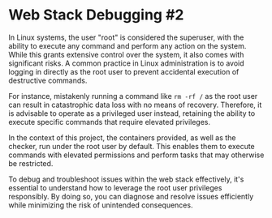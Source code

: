 # Web Stack Debugging #2

In Linux systems, the user "root" is considered the superuser, with the ability to execute any command and perform any action on the system. While this grants extensive control over the system, it also comes with significant risks. A common practice in Linux administration is to avoid logging in directly as the root user to prevent accidental execution of destructive commands.

For instance, mistakenly running a command like `rm -rf /` as the root user can result in catastrophic data loss with no means of recovery. Therefore, it is advisable to operate as a privileged user instead, retaining the ability to execute specific commands that require elevated privileges.

In the context of this project, the containers provided, as well as the checker, run under the root user by default. This enables them to execute commands with elevated permissions and perform tasks that may otherwise be restricted.

To debug and troubleshoot issues within the web stack effectively, it's essential to understand how to leverage the root user privileges responsibly. By doing so, you can diagnose and resolve issues efficiently while minimizing the risk of unintended consequences.

